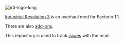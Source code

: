 ![ir3-logo-long](https://github.com/Deadlock989/IndustrialRevolution/assets/3128845/f949b71c-6596-4665-be55-87d4afdaeb25)

[Industrial Revolution 3](https://mods.factorio.com/mod/IndustrialRevolution3) is an overhaul mod for Factorio 1.1.

There are also [add-ons](https://mods.factorio.com/user/Deadlock989).

This repository is used to track [issues](https://github.com/Deadlock989/IndustrialRevolution/issues) with the mod.
